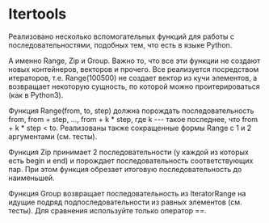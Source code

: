 # Itertools

Реализовано несколько вспомогательных функций для работы с последовательностями, подобных тем, что есть в языке Python.

А именно Range, Zip и Group. 
Важно то, что все эти функции не создают новых контейнеров, векторов и прочего. Все реализуется посредством итераторов, т.е. Range(100500) не создает вектор из кучи элементов, а возвращает некоторую сущность, по которой можно проитерироваться (как в Python3).

Функция Range(from, to, step) должна порождать последовательность from, from + step, ..., from + k * step, где k --- такое последнее, что from + k * step < to. Реализованы также сокращенные формы Range с 1 и 2 аргументами (см. тесты).

Функция Zip принимает 2 последовательности (у каждой из которых есть begin и end) и порождает последовательность соответствующих пар. При этом функция обрезает итоговую последовательность до наименьшей.

Функция Group возвращает последовательность из IteratorRange на идущие подряд подпоследовательности из равных элементов (см. тесты). Для сравнения используйте только оператор ==.
